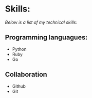 # Skills:
_Below is a list of my technical skills:_

## Programming languagues:
* Python
* Ruby
* Go
## Collaboration
* Github
* Git
